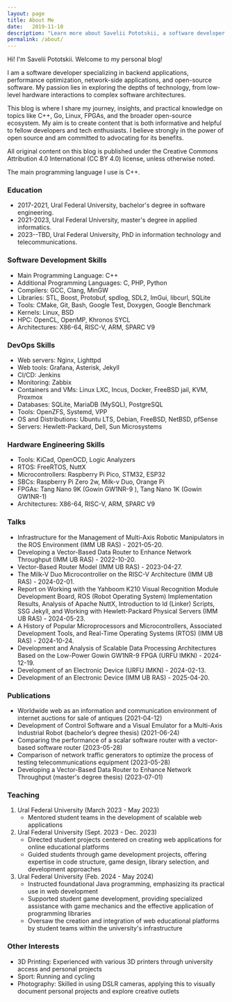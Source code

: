 ```yaml
---
layout: page
title: About Me
date:   2019-11-10
description: "Learn more about Savelii Pototskii, a software developer focused on C++, backend systems, performance, and open source. Discover his background, education, and passion for technology"
permalink: /about/
---
```

Hi!
I'm Savelii Pototskii.
Welcome to my personal blog!

I am a software developer specializing in backend applications, performance optimization, network-side applications, and open-source software.
My passion lies in exploring the depths of technology, from low-level hardware interactions to complex software architectures.

This blog is where I share my journey, insights, and practical knowledge on topics like C++, Go, Linux, FPGAs, and the broader open-source ecosystem.
My aim is to create content that is both informative and helpful to fellow developers and tech enthusiasts.
I believe strongly in the power of open source and am committed to advocating for its benefits.

All original content on this blog is published under the Creative Commons Attribution 4.0 International (CC BY 4.0) license, unless otherwise noted.

The main programming language I use is C++.

### Education
* 2017-2021, Ural Federal University, bachelor's degree in software engineering.
* 2021-2023, Ural Federal University, master's degree in applied informatics.
* 2023--TBD, Ural Federal University, PhD in information technology and telecommunications.

### Software Development Skills
* Main Programming Language: C++
* Additional Programming Languages: C, PHP, Python
* Compilers: GCC, Clang, MinGW
* Libraries: STL, Boost, Protobuf, spdlog, SDL2, ImGui, libcurl, SQLite
* Tools: CMake, Git, Bash, Google Test, Doxygen, Google Benchmark
* Kernels: Linux, BSD
* HPC: OpenCL, OpenMP, Khronos SYCL
* Architectures: X86-64, RISC-V, ARM, SPARC V9

### DevOps Skills
* Web servers: Nginx, Lighttpd
* Web tools: Grafana, Asterisk, Jekyll
* CI/CD: Jenkins
* Monitoring: Zabbix
* Containers and VMs: Linux LXC, Incus, Docker, FreeBSD jail, KVM, Proxmox
* Databases: SQLite, MariaDB (MySQL), PostgreSQL
* Tools: OpenZFS, Systemd, VPP
* OS and Distributions: Ubuntu LTS, Debian, FreeBSD, NetBSD, pfSense
* Servers: Hewlett-Packard, Dell, Sun Microsystems

### Hardware Engineering Skills
* Tools: KiCad, OpenOCD, Logic Analyzers
* RTOS: FreeRTOS, NuttX
* Microcontrollers: Raspberry Pi Pico, STM32, ESP32
* SBCs: Raspberry Pi Zero 2w, Milk-v Duo, Orange Pi
* FPGAs: Tang Nano 9K (Gowin GW1NR-9 ), Tang Nano 1K (Gowin GW1NR-1)
* Architectures: X86-64, RISC-V, ARM, SPARC V9

### Talks
* Infrastructure for the Management of Multi-Axis Robotic Manipulators in the ROS Environment (IMM UB RAS) - 2021-05-20.
* Developing a Vector-Based Data Router to Enhance Network Throughput (IMM UB RAS) - 2022-10-20.
* Vector-Based Router Model (IMM UB RAS) - 2023-04-27.
* The Milk-V Duo Microcontroller on the RISC-V Architecture (IMM UB RAS) - 2024-02-01.
* Report on Working with the Yahboom K210 Visual Recognition Module Development Board, ROS (Robot Operating System) Implementation Results, Analysis of Apache NuttX, Introduction to ld (Linker) Scripts, SSG Jekyll, and Working with Hewlett-Packard Physical Servers (IMM UB RAS) - 2024-05-23.
* A History of Popular Microprocessors and Microcontrollers, Associated Development Tools, and Real-Time Operating Systems (RTOS) (IMM UB RAS) - 2024-10-24.
* Development and Analysis of Scalable Data Processing Architectures Based on the Low-Power Gowin GW1NR-9 FPGA (URFU IMKN) - 2024-12-19.
* Development of an Electronic Device (URFU IMKN) - 2024-02-13.
* Development of an Electronic Device (IMM UB RAS) - 2025-04-20.

### Publications
* Worldwide web as an information and communication environment of internet auctions for sale of antiques (2021-04-12)
* Development of Control Software and a Visual Emulator for a Multi-Axis Industrial Robot (bachelor’s degree thesis) (2021-06-24)
* Comparing the performance of a scalar software router with a vector-based software router (2023-05-28)
* Comparison of network traffic generators to optimize the process of testing telecommunications equipment (2023-05-28)
* Developing a Vector-Based Data Router to Enhance Network Throughput (master's degree thesis) (2023-07-01)

### Teaching
1. Ural Federal University (March 2023 - May 2023)
    * Mentored student teams in the development of scalable web applications
2. Ural Federal University (Sept. 2023 - Dec. 2023)
    * Directed student projects centered on creating web applications for online educational platforms
    * Guided students through game development projects, offering expertise in code structure, game design, library selection, and development approaches
3. Ural Federal University (Feb. 2024 - May 2024)
    * Instructed foundational Java programming, emphasizing its practical use in web development
    * Supported student game development, providing specialized assistance with game mechanics and the effective application of programming libraries
    * Oversaw the creation and integration of web educational platforms by student teams within the university's infrastructure

### Other Interests
* 3D Printing: Experienced with various 3D printers through university access and personal projects 
* Sport: Running and cycling
* Photography: Skilled in using DSLR cameras, applying this to visually document personal projects and explore creative outlets

